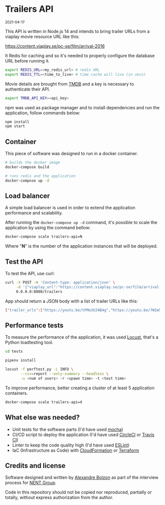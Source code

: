 # Trailers API

<sup>2021-04-17</sup>

This API is written in Node.js 14 and intends to bring trailer URLs from a viaplay movie resource URL like this:

https://content.viaplay.se/pc-se/film/arrival-2016

It Redis for caching and so it's needed to properly configure the database URL before running it.

```sh
export REDIS_URL=<my_redis_url> # redis URL
export REDIS_TTL=<time_to_live> # time cache will live (in secs)
```

Movie details are brought from [TMDB](https://www.themoviedb.org/) and a key is necessary to authenticate their API.

```sh
export TMDB_API_KEY=<api_key>
```

npm was used as package manager and to install dependencies and run the application, follow commands below:

```sh
npm install
npm start
```

## Container

This piece of software was designed to run in a docker container.

```sh
# builds the docker image
docker-compose build

# runs redis and the application
docker-compose up -d
```

## Load balancer

A simple load balancer is used in order to extend the application performance and scalability.

After running the `docker-compose up -d` command, it's possible to scale the application by using the command bellow:

```sh
docker-compose scale trailers-api=N
```

Where "**N**" is the number of the application instances that will be deployed.

## Test the API

To test the API, use curl:

```sh
curl -X POST -H 'Content-type: application/json' \
     -d '{"viaplay_url":"https://content.viaplay.se/pc-se/film/arrival-2016"}' \
     0.0.0.0:8080/trailers
```

App should return a JSON body with a list of trailer URLs like this:

```sh
{"trailer_urls":["https://youtu.be/tFMo3UJ4B4g","https://youtu.be/7W1m5ER3I1Y"]}
```

## Performance tests

To measure the performance of the application, it was used [Locust](https://locust.io/), that's a Python loadtesting tool.

```sh
cd tests

pipenv install

locust -f perftest.py -L INFO \
       --csv=report --only-summary --headless \
       -u <num of users> -r <spawn time> -t <test time>
```

To improve performance, better creating a cluster of at least 5 application containers.

```sh
docker-compose scale trailers-api=4
```

## What else was needed?

- Unit tests for the software parts (I'd have used [mocha](https://mochajs.org/))
- CI/CD script to deploy the application (I'd have used [CircleCI](https://circleci.com/) or [Travis CI](https://travis-ci.org/))
- Linter to keep the code quality high (I'd have used [ESLint](https://eslint.org/))
- IaC (Infrastructure as Code) with [CloudFormation](https://aws.amazon.com/cloudformation/) or [Terraform](https://www.terraform.io/)

## Credits and license

Software designed and written by [Alexandre Bolzon](mailto:blzn@mail.ru) as part of the interview process for [NENT Group](https://www.nentgroup.com/).

Code in this repository should not be copied nor reproduced, partially or totally, without express authorization from the author.
